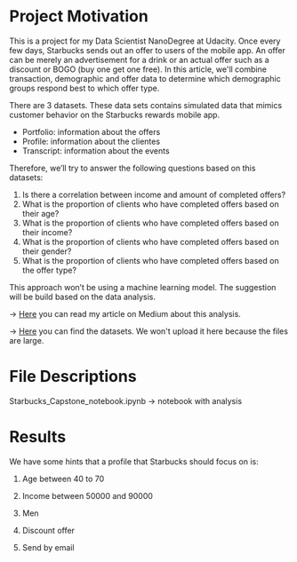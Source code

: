 # Project Motivation
This is a project for my Data Scientist NanoDegree at Udacity. Once every few days, Starbucks sends out an offer to users of the mobile app. An offer can be merely an advertisement for a drink or an actual offer such as a discount or BOGO (buy one get one free). In this article, we'll combine transaction, demographic and offer data to determine which demographic groups respond best to which offer type.

There are 3 datasets. These data sets contains simulated data that mimics customer behavior on the Starbucks rewards mobile app.

* Portfolio: information about the offers
* Profile: information about the clientes
* Transcript: information about the events 

Therefore, we’ll try to answer the following questions based on this datasets:

1. Is there a correlation between income and amount of completed offers?
2. What is the proportion of clients who have completed offers based on their age?
3. What is the proportion of clients who have completed offers based on their income?
4. What is the proportion of clients who have completed offers based on their gender?
5. What is the proportion of clients who have completed offers based on the offer type?

This approach won’t be using a machine learning model. The suggestion will be build based on the data analysis.


-> [Here](https://medium.com/@alessandraalpino/starbucks-capstone-analysis-8f35db1e70a9) you can read my article on Medium about this analysis.

-> [Here](https://www.kaggle.com/datasets/blacktile/starbucks-app-customer-reward-program-data) you can find the datasets. We won't upload it here because the files are large. 


# File Descriptions
Starbucks_Capstone_notebook.ipynb -> notebook with analysis



# Results

We have some hints that a profile that Starbucks should focus on is:

1. Age between 40 to 70

2. Income between 50000 and 90000

3. Men

4. Discount offer

5. Send by email
